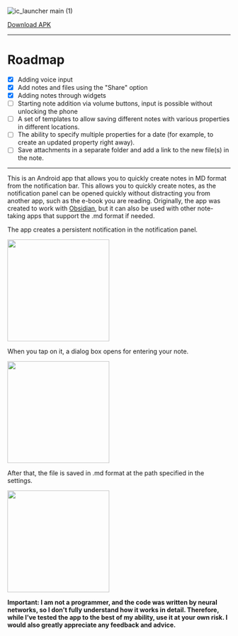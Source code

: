 ![ic_launcher main (1)](https://github.com/user-attachments/assets/dbfb65c5-6e39-4880-8392-8965f19c87ea)

[Download APK](https://github.com/Fertion/QuickMDCapture/releases/latest)

---

# Roadmap

- [x] Adding voice input
- [x] Add notes and files using the "Share" option
- [x] Adding notes through widgets
- [ ] Starting note addition via volume buttons, input is possible without unlocking the phone
- [ ] A set of templates to allow saving different notes with various properties in different locations.
- [ ] The ability to specify multiple properties for a date (for example, to create an updated property right away).
- [ ] Save attachments in a separate folder and add a link to the new file(s) in the note.

---

This is an Android app that allows you to quickly create notes in MD format from the notification bar. This allows you to quickly create notes, as the notification panel can be opened quickly without distracting you from another app, such as the e-book you are reading. Originally, the app was created to work with [Obsidian](https://obsidian.md/), but it can also be used with other note-taking apps that support the .md format if needed.

The app creates a persistent notification in the notification panel.

<img src="https://github.com/user-attachments/assets/23ae3d30-35bd-4b33-b49f-4b7ba2d5f1bd" width="230"/>

When you tap on it, a dialog box opens for entering your note.

<img src="https://github.com/user-attachments/assets/dab98a8d-114a-4980-923a-b969d45c2fd9" width="230"/>

After that, the file is saved in .md format at the path specified in the settings.

<img src="https://github.com/user-attachments/assets/8351ec7d-0926-42f1-9cfc-4960778b8d6a" width="230"/>

**Important: I am not a programmer, and the code was written by neural networks, so I don't fully understand how it works in detail. Therefore, while I’ve tested the app to the best of my ability, use it at your own risk. I would also greatly appreciate any feedback and advice.**
